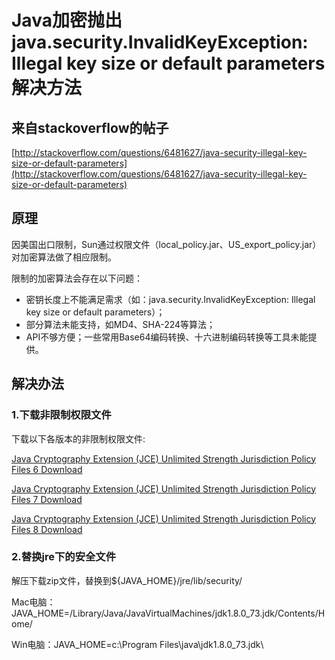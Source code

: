 # Java加密抛出java.security.InvalidKeyException: Illegal key size or default parameters解决方法

## 来自stackoverflow的帖子
[http://stackoverflow.com/questions/6481627/java-security-illegal-key-size-or-default-parameters](http://stackoverflow.com/questions/6481627/java-security-illegal-key-size-or-default-parameters)

## 原理

因美国出口限制，Sun通过权限文件（local_policy.jar、US_export_policy.jar）对加密算法做了相应限制。

限制的加密算法会存在以下问题：
- 密钥长度上不能满足需求（如：java.security.InvalidKeyException: Illegal key size or default parameters）；
- 部分算法未能支持，如MD4、SHA-224等算法；
- API不够方便；一些常用Base64编码转换、十六进制编码转换等工具未能提供。

## 解决办法

### 1.下载非限制权限文件

下载以下各版本的非限制权限文件:

[Java Cryptography Extension (JCE) Unlimited Strength Jurisdiction Policy Files 6 Download](http://www.oracle.com/technetwork/java/javase/downloads/jce-6-download-429243.html)

[Java Cryptography Extension (JCE) Unlimited Strength Jurisdiction Policy Files 7 Download](http://www.oracle.com/technetwork/java/javase/downloads/jce-7-download-432124.html)

[Java Cryptography Extension (JCE) Unlimited Strength Jurisdiction Policy Files 8 Download](http://www.oracle.com/technetwork/java/javase/downloads/jce8-download-2133166.html)

### 2.替换jre下的安全文件

解压下载zip文件，替换到${JAVA_HOME}/jre/lib/security/
    
  Mac电脑：JAVA_HOME=/Library/Java/JavaVirtualMachines/jdk1.8.0_73.jdk/Contents/Home/
    
  Win电脑：JAVA_HOME=c:\Program Files\java\jdk1.8.0_73.jdk\
